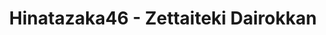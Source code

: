 ---
layout: videojs
title: Hinatazaka46 - Zettaiteki Dairokkan
category: mv
description: >+
    Director: Asuya Hamada
    
    Choreographer: CRE8BOY
    
    Planner: Keita Togawa
    
    Producer: Hiroto Hashimoto (AOI Pro.),
    
    Hiroki Tokumura (Bitstar)
    
    Production: BitStar

    Lyrics: Yasushi Akimoto
    
    Music & Arrangement：SATORI shiraishi

    Translation by @sasori39883522
id: DrDuTJ0MyJ9H
lang: en
subtitles: 日向坂46絶対的第六感.en.vtt
video_url: https://youtu.be/qUZagu-NL_s
thumbnail: https://i.ytimg.com/vi/qUZagu-NL_s/maxresdefault.jpg
plink: https://hinatacampaign.github.io/zettaiteki-dairokkan.html
upload_date: 2024-08-19
---